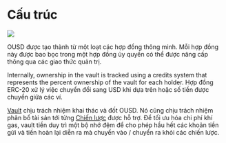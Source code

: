 # Cấu trúc

![](../.gitbook/assets/ousd_docs_graphics_3.png)

OUSD được tạo thành từ một loạt các hợp đồng thông minh. Mỗi hợp đồng này được bao bọc trong một hợp đồng ủy quyền có thể được nâng cấp thông qua các giao thức quản trị.

Internally, ownership in the vault is tracked using a credits system that represents the percent ownership of the vault for each holder. Hợp đồng ERC-20 xử lý việc chuyển đổi sang USD khi dựa trên hoặc số tiền được chuyển giữa các ví.

[Vault](api/vault.md) chịu trách nhiệm khai thác và đốt OUSD. Nó cũng chịu trách nhiệm phân bổ tài sản tới từng [Chiến lược](../core-concepts/supported-strategies/) được hỗ trợ. Để tối ưu hóa chi phí khí gas, vault tiền duy trì một bộ nhớ đệm để cho phép hầu hết các khoản tiền gửi và tiền hoàn lại diễn ra mà chuyển vào / chuyển ra khỏi các chiến lược.



